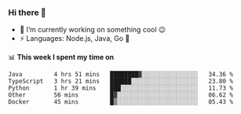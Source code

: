 ### Hi there 👋

<!--
**nodejh/nodejh** is a ✨ _special_ ✨ repository because its `README.md` (this file) appears on your GitHub profile.

Here are some ideas to get you started:

- 🔭 I’m currently working on ...
- 🌱 I’m currently learning ...
- 👯 I’m looking to collaborate on ...
- 🤔 I’m looking for help with ...
- 💬 Ask me about ...
- 📫 How to reach me: ...
- 😄 Pronouns: ...
- ⚡ Fun fact: ...
-->

- 🔭 I’m currently working on something cool :wink:
- ⚡ Languages: Node.js, Java, Go :thought_balloon:

📊 **This week I spent my time on**

<!--START_SECTION:waka-->
```text
Java         4 hrs 51 mins   ████████▓░░░░░░░░░░░░░░░░   34.36 % 
TypeScript   3 hrs 21 mins   ██████░░░░░░░░░░░░░░░░░░░   23.80 % 
Python       1 hr 39 mins    ███░░░░░░░░░░░░░░░░░░░░░░   11.73 % 
Other        56 mins         █▓░░░░░░░░░░░░░░░░░░░░░░░   06.62 % 
Docker       45 mins         █▒░░░░░░░░░░░░░░░░░░░░░░░   05.43 % 
```
<!--END_SECTION:waka-->


<!--
:traffic_light: **Visitors**

![visitors](https://visitor-badge.glitch.me/badge?page_id=nodejh.nodejh)
-->
